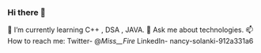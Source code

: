 ### Hi there 👋
🌱 I’m currently learning C++ , DSA , JAVA.
💬 Ask me about technologies.
📫 How to reach me: Twitter- @_Miss__Fire_
                    LinkedIn- nancy-solanki-912a331a6
<!--
**nancysolanki/nancysolanki** is a ✨ _special_ ✨ repository because its `README.md` (this file) appears on your GitHub profile.

Here are some ideas to get you started:

- 🔭 I’m currently working on ...
- 🌱 I’m currently learning .C++ , DSA , JAVA.
- 👯 I’m looking to collaborate on ...
- 🤔 I’m looking for help with ...
- 💬 Ask me about ...
- 📫 How to reach me: ...
- 😄 Pronouns: ...
- ⚡ Fun fact: ...
-->
